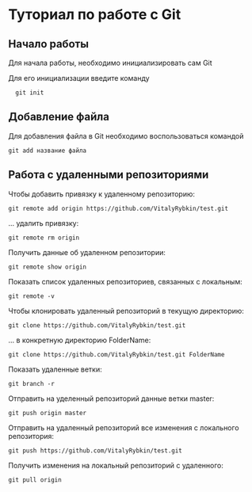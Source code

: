 # Туториал по работе с Git

## Начало работы

Для начала работы, необходимо инициализировать сам Git

Для его инициализации введите команду 

```
  git init
```

## Добавление файла

Для добавления файла в Git необходимо воспользоваться командой 

```
git add название файла
```
## Работа с удаленными репозиториями

Чтобы добавить привязку к удаленному репозиторию:
```
git remote add origin https://github.com/VitalyRybkin/test.git
```
... удалить привязку:
```
git remote rm origin
```
Получить данные об удаленном репозитории:
```
git remote show origin
```
Показать список удаленных репозиториев, связанных с локальным:
```
git remote -v 
```
Чтобы клонировать удаленный репозиторий в текущую директорию:
```
git clone https://github.com/VitalyRybkin/test.git
```
... в конкретную директорию FolderName:
```
git clone https://github.com/VitalyRybkin/test.git FolderName
```
Показать удаленные ветки:
```
git branch -r
```
Отправить на уделенный репозиторий данные ветки master:
```
git push origin master
```
Отправить на удаленный репозиторий все изменения с локального репозитория:
```
git push https://github.com/VitalyRybkin/test.git
```
Получить изменения на локальный репозиторий с удаленного:
```
git pull origin
```
